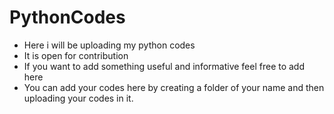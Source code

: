 # PythonCodes
- Here i will be uploading my python codes
- It is open for contribution
- If you want to add something useful and informative feel free to add here
- You can add your codes here by creating a folder of your name and then uploading your codes in it.
